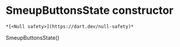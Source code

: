 


# SmeupButtonsState constructor




    *[<Null safety>](https://dart.dev/null-safety)*



SmeupButtonsState()












